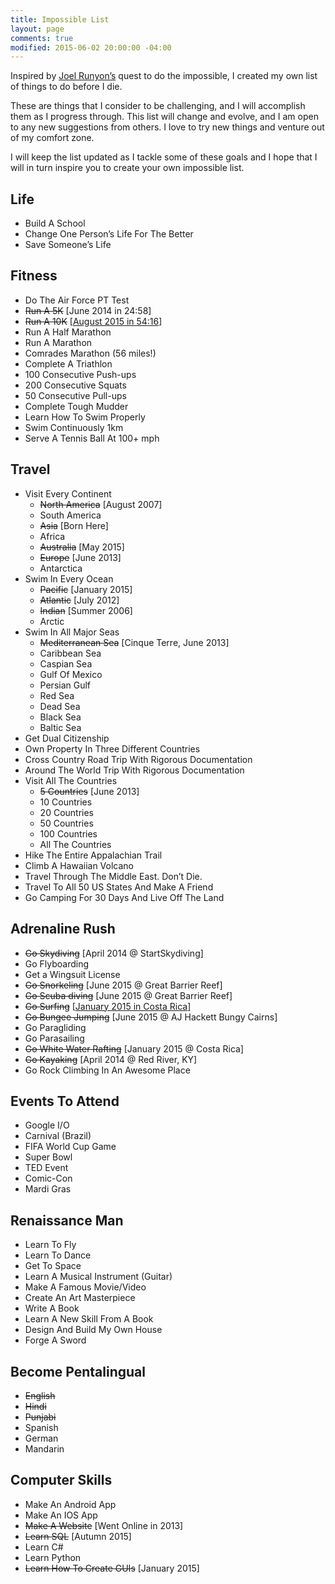```yaml
---
title: Impossible List
layout: page
comments: true
modified: 2015-06-02 20:00:00 -04:00
---
```


Inspired by <a href="http://www.impossiblehq.com">Joel Runyon’s</a> quest to do the impossible, I created my own list of things to do before I die.

These are things that I consider to be challenging, and I will accomplish them as I progress through. This list will change and evolve, and I am open to any new suggestions from others. I love to try new things and venture out of my comfort zone.

I will keep the list updated as I tackle some of these goals and I hope that I will in turn inspire you to create your own impossible list.

## Life

* Build A School
* Change One Person’s Life For The Better
* Save Someone’s Life

## Fitness

* Do The Air Force PT Test
* <del>Run A 5K</del><span class="done"> [June 2014 in 24:58]
* <del>Run A 10K</del><span class="done"> [<a href="http://ishmeetgrewal.com/my-first-10k/">August 2015 in 54:16</a>]
* Run A Half Marathon
* Run A Marathon
* Comrades Marathon (56 miles!)
* Complete A Triathlon
* 100 Consecutive Push-ups
* 200 Consecutive Squats
* 50 Consecutive Pull-ups
* Complete Tough Mudder
* Learn How To Swim Properly
* Swim Continuously 1km
* Serve A Tennis Ball At 100+ mph

## Travel

* Visit Every Continent
  * <del>North America</del><span class="done"> [August 2007] </span>
  * South America
  * <del>Asia</del><span class="done"> [Born Here]</span>
  * Africa
  * <del>Australia</del><span class="done"> [May 2015]</span>
  * <del>Europe</del><span class="done"> [June 2013]</span>
  * Antarctica
* Swim In Every Ocean
  * <del>Pacific</del><span class="done"> [January 2015]</span>
  * <del>Atlantic</del><span class="done"> [July 2012]</span>
  * <del>Indian</del><span class="done"> [Summer 2006]</span>
  * Arctic
* Swim In All Major Seas
  * <del>Mediterranean Sea</del><span class="done"> [Cinque Terre, June 2013]</span>
  * Caribbean Sea
  * Caspian Sea
  * Gulf Of Mexico
  * Persian Gulf
  * Red Sea
  * Dead Sea
  * Black Sea
  * Baltic Sea
* Get Dual Citizenship
* Own Property In Three Different Countries
* Cross Country Road Trip With Rigorous Documentation
* Around The World Trip With Rigorous Documentation
* Visit All The Countries
  * <del>5 Countries</del><span class="done"> [June 2013]</span>
  * 10 Countries
  * 20 Countries
  * 50 Countries
  * 100 Countries
  * All The Countries
* Hike The Entire Appalachian Trail
* Climb A Hawaiian Volcano
* Travel Through The Middle East. Don’t Die.
* Travel To All 50 US States And Make A Friend
* Go Camping For 30 Days And Live Off The Land

## Adrenaline Rush

* <del>Go Skydiving</del><span class="done"> [April 2014 @ StartSkydiving]</span>
* Go Flyboarding
* Get a Wingsuit License
* <del>Go Snorkeling</del><span class="done"> [June 2015 @ Great Barrier Reef]</span>
* <del>Go Scuba diving</del><span class="done"> [June 2015 @ Great Barrier Reef]</span>
* <del>Go Surfing</del><span class="done"> [<a href="https://instagram.com/p/zS-kKymSEK/?modal=true">January 2015 in Costa Rica</a>]
* <del>Go Bungee Jumping</del><span class="done"> [June 2015 @ AJ Hackett Bungy Cairns]</span>
* Go Paragliding
* Go Parasailing
* <del>Go White Water Rafting</del><span class="done"> [January 2015 @ Costa Rica]</span>
* <del>Go Kayaking</del><span class="done"> [April 2014 @ Red River, KY]</span>
* Go Rock Climbing In An Awesome Place

## Events To Attend

* Google I/O
* Carnival (Brazil)
* FIFA World Cup Game
* Super Bowl
* TED Event
* Comic-Con
* Mardi Gras

## Renaissance Man

* Learn To Fly
* Learn To Dance
* Get To Space
* Learn A Musical Instrument (Guitar)
* Make A Famous Movie/Video
* Create An Art Masterpiece
* Write A Book
* Learn A New Skill From A Book
* Design And Build My Own House
* Forge A Sword

## Become Pentalingual

* <del>English</del>
* <del>Hindi</del>
* <del>Punjabi</del>
* Spanish
* German
* Mandarin

## Computer Skills

* Make An Android App
* Make An IOS App
* <del>Make A Website</del><span class="done"> [Went Online in 2013]
* <del>Learn SQL</del><span class="done"> [Autumn 2015]</span>
* Learn C#
* Learn Python
* <del>Learn How To Create GUIs</del><span class="done"> [January 2015]</span>
